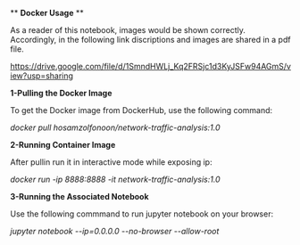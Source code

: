 ** **Docker Usage** **

As a reader of this notebook, images would be shown correctly. Accordingly, in the following link discriptions and images are shared in a pdf file.

https://drive.google.com/file/d/1SmndHWLj_Kq2FRSjc1d3KyJSFw94AGmS/view?usp=sharing

**1-Pulling the Docker Image**

To get the Docker image from DockerHub, use the following command:

*docker pull hosamzolfonoon/network-traffic-analysis:1.0*

**2-Running Container Image**

After pullin run it in interactive mode while exposing ip:

*docker run -ip 8888:8888 -it network-traffic-analysis:1.0*

**3-Running the Associated Notebook**

Use the following commmand to run jupyter notebook on your browser:

*jupyter notebook --ip=0.0.0.0 --no-browser --allow-root*

